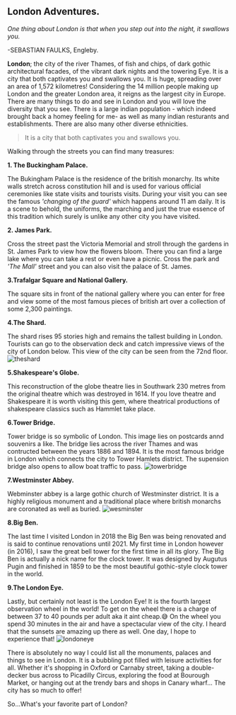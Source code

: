 ## London Adventures.

_One thing about London is that when you step out into the night, it swallows you._

-SEBASTIAN FAULKS, Engleby.

**London**; the city of the river Thames, of fish and chips, of dark gothic architectural facades, of the vibrant dark nights and the towering Eye. It is a city that both captivates you and swallows you. It is huge, spreading over an area of 1,572 kilometres! Considering the 14 million people making up London and the greater London area, it reigns as the largest city in Europe. There are many things to do and see in London and you will love the diversity that you see. There is a large indian population - which indeed brought back a homey feeling for me- as well as many indian resturants and establishments. There are also many other diverse ethnicities.

> It is a city that both captivates you and swallows you.

Walking through the streets you can find many treasures:

**1. The Buckingham Palace.**

The Bukingham Palace is the residence of the british monarchy. Its white walls stretch across constitution hill and is used for various official ceremonies like state visits and tourists visits. During your visit you can see the famous _'changing of the guard'_ which happens around 11 am daily. It is a scene to behold, the uniforms, the marching and just the true essence of this tradition which surely is unlike any other city you have visited.

**2. James Park.**

Cross the street past the Victoria Memorial and stroll through the gardens in St. James Park to view how the flowers bloom. There you can find a large lake where you can take a rest or even have a picnic. Cross the park and _'The Mall'_ street and you can also visit the palace of St. James.

**3.Trafalgar Square and National Gallery.**

The square sits in front of the national gallery where you can enter for free and view some of the most famous pieces of british art over a collection of some 2,300 paintings.

**4.The Shard.**

The shard rises 95 stories high and remains the tallest building in London. Tourists can go to the observation deck and catch impressive views of the city of London below. This view of the city can be seen from the 72nd floor.
![theshard](/img/shard1.jpg)

**5.Shakespeare's Globe.**

This reconstruction of the globe theatre lies in Southwark 230 metres from the original theatre which was destroyed in 1614. If you love theatre and Shakespeare it is worth visiting this gem, where theatrical productions of shakespeare classics such as Hammlet take place.

**6.Tower Bridge.**

Tower bridge is so symbolic of London. This image lies on postcards annd souvenirs a like. The bridge lies across the river Thames and was contructed between the years 1886 and 1894. It is the most famous bridge in London which connects the city to Tower Hamlets district. The supension bridge also opens to allow boat traffic to pass.
![towerbridge](/img/towerbridge.jpg)

**7.Westminster Abbey.**

Webminster abbey is a large gothic church of Westminster district. It is a highly religious monument and a traditional place where british monarchs are coronated as well as buried.
![wesminster](/img/wesminsterpost.jpg)

**8.Big Ben.**

The last time I visited London in 2018 the Big Ben was being renovated and is said to continue renovations until 2021. My first time in London however (in 2016), I saw the great bell tower for the first time in all its glory. The Big Ben is actually a nick name for the clock tower. It was designed by Augutus Pugin and finished in 1859 to be the most beautiful gothic-style clock tower in the world.

**9.The London Eye.**

Lastly, but certainly not least is the London Eye! It is the fourth largest observation wheel in the world! To get on the wheel there is a charge of between 37 to 40 pounds per adult aka it aint cheap.😅 On the wheel you spend 30 minutes in the air and have a spectacular view of the city. I heard that the sunsets are amazing up there as well. One day, I hope to experience that!
![londoneye](/img/londoneye.jpg)

There is absolutely no way I could list all the monuments, palaces and things to see in London. It is a bubbling pot filled with leisure activities for all. Whether it's shopping in Oxford or Carnaby street, taking a double-decker bus across to Picadilly Circus, exploring the food at Bourough Market, or hanging out at the trendy bars and shops in Canary wharf... The city has so much to offer!

So...What's your favorite part of London?
